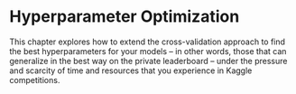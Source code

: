 # Hyperparameter Optimization

This chapter explores how to extend the cross-validation approach to find the best hyperparameters for your models – in other words, those that can generalize in the best way on the private leaderboard – under the pressure and scarcity of time and resources that you experience in Kaggle competitions.

